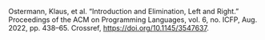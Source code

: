 Ostermann, Klaus, et al. “Introduction and Elimination, Left and Right.” Proceedings of the ACM on Programming Languages, vol. 6, no. ICFP, Aug. 2022, pp. 438–65. Crossref, <a href='https://doi.org/10.1145/3547637' target='_blank'>https://doi.org/10.1145/3547637</a>.